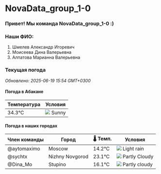 # NovaData_group_1-0
### Привет! Мы команда NovaData_group_1-0 :)

### Наши ФИО:
1. Шмелев Александр Игоревич
2. Моисеева Дина Валерьевна
3. Алпатова Марианна Валерьевна

### Текущая погода
<!-- WEATHER:START -->
_Обновлено: 2025-06-19 15:54 GMT+0300_

#### Погода в Абакане

| Температура | Условия |
|-------------|----------|
| 34.3°C     | ![](https://cdn.weatherapi.com/weather/64x64/day/113.png) Sunny |

#### Погода в наших городах

| Член команды  | Город               | 🌡️ Темп.  | Условия          |
|---------------|---------------------|-----------|--------------------|
| @aytomaximo    | Moscow              |   14.2°C | ![](https://cdn.weatherapi.com/weather/64x64/day/296.png) Light rain   |
| @sychtx        | Nizhny Novgorod     |   23.1°C | ![](https://cdn.weatherapi.com/weather/64x64/day/116.png) Partly Cloudy |
| @Dina_Mo       | Stupino             |   16.1°C | ![](https://cdn.weatherapi.com/weather/64x64/day/116.png) Partly cloudy |

<!-- WEATHER:END -->
